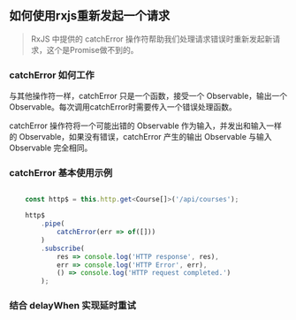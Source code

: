 ## 如何使用rxjs重新发起一个请求

> RxJS 中提供的 catchError 操作符帮助我们处理请求错误时重新发起新请求，这个是Promise做不到的。

### catchError 如何工作
与其他操作符一样，catchError 只是一个函数，接受一个 Observable，输出一个 Observable。每次调用catchError时需要传入一个错误处理函数。

catchError 操作符将一个可能出错的 Observable 作为输入，并发出和输入一样的 Observable，如果没有错误，catchError 产生的输出 Observable 与输入 Observable 完全相同。


### catchError 基本使用示例
```ts

    const http$ = this.http.get<Course[]>('/api/courses');

    http$
        .pipe(
            catchError(err => of([]))
        )
        .subscribe(
            res => console.log('HTTP response', res),
            err => console.log('HTTP Error', err),
            () => console.log('HTTP request completed.')
        ); 
```


### 结合 delayWhen 实现延时重试